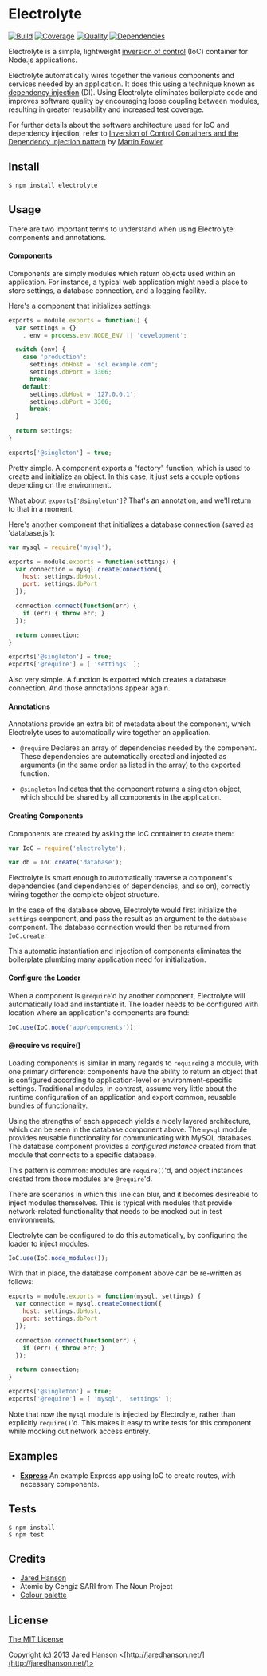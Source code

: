 # Electrolyte

[![Build](https://img.shields.io/travis/jaredhanson/electrolyte.svg)](https://travis-ci.org/jaredhanson/electrolyte)
[![Coverage](https://img.shields.io/coveralls/jaredhanson/electrolyte.svg)](https://coveralls.io/r/jaredhanson/electrolyte)
[![Quality](https://img.shields.io/codeclimate/github/jaredhanson/electrolyte.svg?label=quality)](https://codeclimate.com/github/jaredhanson/electrolyte)
[![Dependencies](https://img.shields.io/david/jaredhanson/electrolyte.svg)](https://david-dm.org/jaredhanson/electrolyte)


Electrolyte is a simple, lightweight [inversion of control](http://en.wikipedia.org/wiki/Inversion_of_control)
(IoC) container for Node.js applications.

Electrolyte automatically wires together the various components and services
needed by an application.  It does this using a technique known as
[dependency injection](http://en.wikipedia.org/wiki/Dependency_injection) (DI).
Using Electrolyte eliminates boilerplate code and improves software quality by
encouraging loose coupling between modules, resulting in greater reusability and
increased test coverage.

For further details about the software architecture used for IoC and dependency
injection, refer to [Inversion of Control Containers and the Dependency Injection pattern](http://martinfowler.com/articles/injection.html)
by [Martin Fowler](http://martinfowler.com/).

## Install

    $ npm install electrolyte

## Usage

There are two important terms to understand when using Electrolyte:
components and annotations.

#### Components

Components are simply modules which return objects used within an application.
For instance, a typical web application might need a place to store settings, a
database connection, and a logging facility.

Here's a component that initializes settings:

```javascript
exports = module.exports = function() {
  var settings = {}
    , env = process.env.NODE_ENV || 'development';

  switch (env) {
    case 'production':
      settings.dbHost = 'sql.example.com';
      settings.dbPort = 3306;
      break;
    default:
      settings.dbHost = '127.0.0.1';
      settings.dbPort = 3306;
      break;
  }

  return settings;
}

exports['@singleton'] = true;
```

Pretty simple.  A component exports a "factory" function, which is used to
create and initialize an object.  In this case, it just sets a couple options
depending on the environment.

What about `exports['@singleton']`?  That's an annotation, and we'll return to
that in a moment.


Here's another component that initializes a database connection (saved as 'database.js'):

```javascript
var mysql = require('mysql');

exports = module.exports = function(settings) {
  var connection = mysql.createConnection({
    host: settings.dbHost,
    port: settings.dbPort
  });

  connection.connect(function(err) {
    if (err) { throw err; }
  });

  return connection;
}

exports['@singleton'] = true;
exports['@require'] = [ 'settings' ];
```

Also very simple.  A function is exported which creates a database connection.
And those annotations appear again.

#### Annotations

Annotations provide an extra bit of metadata about the component, which
Electrolyte uses to automatically wire together an application.

- `@require`  Declares an array of dependencies needed by the component.  These
   dependencies are automatically created and injected as arguments (in the same
   order as listed in the array) to the exported function.

- `@singleton`  Indicates that the component returns a singleton object, which
  should be shared by all components in the application.

#### Creating Components

Components are created by asking the IoC container to create them:

```javascript
var IoC = require('electrolyte');

var db = IoC.create('database');
```

Electrolyte is smart enough to automatically traverse a component's dependencies
(and dependencies of dependencies, and so on), correctly wiring together the
complete object structure.

In the case of the database above, Electrolyte would first initialize the
`settings` component, and pass the result as an argument to the `database`
component.  The database connection would then be returned from `IoC.create`.

This automatic instantiation and injection of components eliminates the
boilerplate plumbing many application need for initialization.

#### Configure the Loader

When a component is `@require`'d by another component, Electrolyte will
automatically load and instantiate it.  The loader needs to be configured with
location where an application's components are found:

```javascript
IoC.use(IoC.node('app/components'));
```

#### @require vs require()

Loading components is similar in many regards to `require`ing a module, with
one primary difference: components have the ability to return an object that
is configured according to application-level or environment-specific settings.
Traditional modules, in contrast, assume very little about the runtime
configuration of an application and export common, reusable bundles of
functionality.

Using the strengths of each approach yields a nicely layered architecture, which
can be seen in the database component above.  The `mysql` module provides
reusable functionality for communicating with MySQL databases.  The database
component provides a _configured instance_ created from that module that
connects to a specific database.

This pattern is common: modules are `require()`'d, and object instances created
from those modules are `@require`'d.

There are scenarios in which this line can blur, and it becomes desireable to
inject modules themselves.  This is typical with modules that provide
network-related functionality that needs to be mocked out in test environments.

Electrolyte can be configured to do this automatically, by configuring the loader
to inject modules:

```javascript
IoC.use(IoC.node_modules());
````

With that in place, the database component above can be re-written as follows:

```javascript
exports = module.exports = function(mysql, settings) {
  var connection = mysql.createConnection({
    host: settings.dbHost,
    port: settings.dbPort
  });

  connection.connect(function(err) {
    if (err) { throw err; }
  });

  return connection;
}

exports['@singleton'] = true;
exports['@require'] = [ 'mysql', 'settings' ];
```

Note that now the `mysql` module is injected by Electrolyte, rather than
explicitly `require()`'d.  This makes it easy to write tests for this component
while mocking out network access entirely.

## Examples

- __[Express](https://github.com/jaredhanson/electrolyte/tree/master/examples/express)__
  An example Express app using IoC to create routes, with necessary components.

## Tests

    $ npm install
    $ npm test

## Credits

  - [Jared Hanson](http://github.com/jaredhanson)
  - Atomic by Cengiz SARI from The Noun Project
  - [Colour palette](http://www.colourlovers.com/palette/912371/Electrolytes)

## License

[The MIT License](http://opensource.org/licenses/MIT)

Copyright (c) 2013 Jared Hanson <[http://jaredhanson.net/](http://jaredhanson.net/)>
